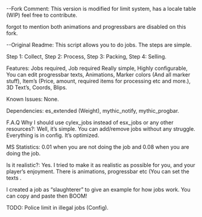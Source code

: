 --Fork Comment:
This version is modified for limit system, has a locale table (WIP) feel free to contribute.

forgot to mention both animations and progressbars are disabled on this fork.

--Original Readme:
This script allows you to do jobs. The steps are simple.

Step 1: Collect,
Step 2: Process,
Step 3: Packing,
Step 4: Selling.

Features:
Jobs required,
Job required
Really simple,
Highly configurable,
You can edit progressbar texts,
Animations,
Marker colors (And all marker stuff),
Item’s (Price, amount, required items for processing etc and more.),
3D Text’s,
Coords,
Blips.

Known Issues:
None.

Dependencies:
es_extended (Weight),
mythic_notify,
mythic_progbar.

F.A.Q
Why I should use cylex_jobs instead of esx_jobs or any other resources?: Well, it’s simple. You can add/remove jobs without any struggle. Everything is in config. It’s optimized.

MS Statistics: 0.01 when you are not doing the job and 0.08 when you are doing the job.

Is it realistic?: Yes. I tried to make it as realistic as possible for you, and your player’s enjoyment. There is animations, progressbar etc (You can set the texts .

I created a job as “slaughterer” to give an example for how jobs work. You can copy and paste then BOOM!

TODO:
Police limit in illegal jobs (Config).
